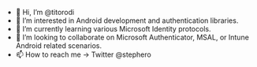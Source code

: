 - 👋 Hi, I’m @titorodi
- 👀 I’m interested in Android development and authentication libraries.
- 🌱 I’m currently learning various Microsoft Identity protocols.
- 💞️ I’m looking to collaborate on Microsoft Authenticator, MSAL, or Intune Android related scenarios.
- 📫 How to reach me -> Twitter @stephero

